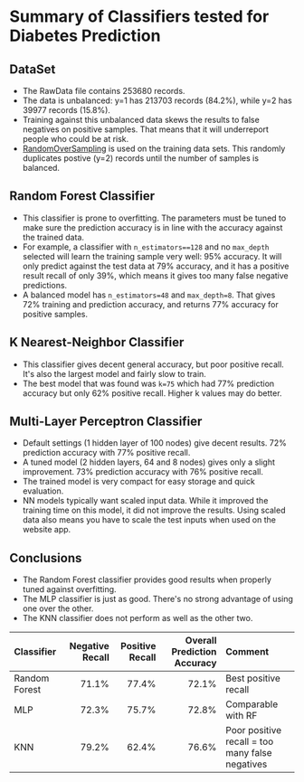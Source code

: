 # Summary of Classifiers tested for Diabetes Prediction

## DataSet

* The RawData file contains 253680 records.
* The data is unbalanced: y=1 has 213703 records (84.2%), while y=2 has
  39977 records (15.8%).
* Training against this unbalanced data skews the results to false
  negatives on positive samples. That means that it will underreport
  people who could be at risk.
* [RandomOverSampling] is used on the training data sets. This
  randomly duplicates postive (y=2) records until the number of
  samples is balanced.

[RandomOverSampling]: https://imbalanced-learn.org/stable/references/generated/imblearn.over_sampling.RandomOverSampler.html

## Random Forest Classifier

* This classifier is prone to overfitting. The parameters must be tuned
  to make sure the prediction accuracy is in line with the accuracy
  against the trained data.
* For example, a classifier with `n_estimators==128` and no `max_depth`
  selected will learn the training sample very well: 95% accuracy. It
  will only predict against the test data at 79% accuracy, and it has a
  positive result recall of only 39%, which means it gives too many
  false negative predictions.
* A balanced model has `n_estimators=48` and `max_depth=8`. That gives
  72% training and prediction accuracy, and returns 77% accuracy for
  positive samples.

## K Nearest-Neighbor Classifier

* This classifier gives decent general accuracy, but poor positive recall. 
  It's also the largest model and fairly slow to train. 
* The best model that was found was `k=75` which had 77% prediction accuracy
  but only 62% positive recall. Higher k values may do better.

## Multi-Layer Perceptron Classifier

* Default settings (1 hidden layer of 100 nodes) give decent results.
  72% prediction accuracy with 77% positive recall. 
* A tuned model (2 hidden layers, 64 and 8 nodes) gives only a slight
  improvement. 73% prediction accuracy with 76% positive recall.
* The trained model is very compact for easy storage and quick evaluation.
* NN models typically want scaled input data. While it improved the
  training time on this model, it did not improve the results. Using
  scaled data also means you have to scale the test inputs when used on
  the website app.

## Conclusions

* The Random Forest classifier provides good results when properly tuned
  against overfitting.
* The MLP classifier is just as good. There's no strong advantage of
  using one over the other.
* The KNN classifier does not perform as well as the other two.

| Classifier | Negative Recall | Positive Recall | Overall Prediction Accuracy | Comment |
| :---          |  ---: |  ---: |  ---: | :--- |
| Random Forest | 71.1% | 77.4% | 72.1% | Best positive recall |
| MLP           | 72.3% | 75.7% | 72.8% | Comparable with RF   |
| KNN           | 79.2% | 62.4% | 76.6% | Poor positive recall = too many false negatives |


